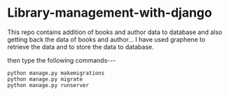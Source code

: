 # Library-management-with-django


This repo contains addition of books and author data to database and also getting back the data of books and author...
I have used graphene to retrieve the data and to store the data to database.


then type the following commands---

    python manage.py makemigrations
    python manage.py migrate
    python manage.py runserver
